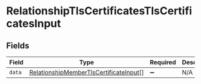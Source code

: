 # RelationshipTlsCertificatesTlsCertificatesInput


## Fields

| Field                                                                                                   | Type                                                                                                    | Required                                                                                                | Description                                                                                             |
| ------------------------------------------------------------------------------------------------------- | ------------------------------------------------------------------------------------------------------- | ------------------------------------------------------------------------------------------------------- | ------------------------------------------------------------------------------------------------------- |
| `data`                                                                                                  | [RelationshipMemberTlsCertificateInput](../../models/shared/relationshipmembertlscertificateinput.md)[] | :heavy_minus_sign:                                                                                      | N/A                                                                                                     |